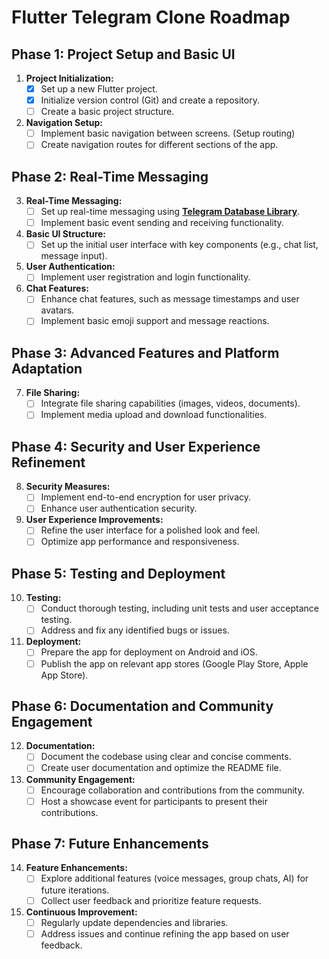 # Flutter Telegram Clone Roadmap

## Phase 1: Project Setup and Basic UI

1. **Project Initialization:**
   - [x] Set up a new Flutter project.
   - [x] Initialize version control (Git) and create a repository.
   - [ ] Create a basic project structure.

2. **Navigation Setup:**
   - [ ] Implement basic navigation between screens. (Setup routing)
   - [ ] Create navigation routes for different sections of the app.

## Phase 2: Real-Time Messaging

3. **Real-Time Messaging:**
   - [ ] Set up real-time messaging using [**Telegram Database Library**](https://github.com/tdlib/td).
   - [ ] Implement basic event sending and receiving functionality.

4. **Basic UI Structure:**
   - [ ] Set up the initial user interface with key components (e.g., chat list, message input).

5. **User Authentication:**
   - [ ] Implement user registration and login functionality.

6. **Chat Features:**
   - [ ] Enhance chat features, such as message timestamps and user avatars.
   - [ ] Implement basic emoji support and message reactions.

## Phase 3: Advanced Features and Platform Adaptation

7. **File Sharing:**
   - [ ] Integrate file sharing capabilities (images, videos, documents).
   - [ ] Implement media upload and download functionalities.

## Phase 4: Security and User Experience Refinement

8. **Security Measures:**
    - [ ] Implement end-to-end encryption for user privacy.
    - [ ] Enhance user authentication security.

9. **User Experience Improvements:**
    - [ ] Refine the user interface for a polished look and feel.
    - [ ] Optimize app performance and responsiveness.

## Phase 5: Testing and Deployment

10. **Testing:**
    - [ ] Conduct thorough testing, including unit tests and user acceptance testing.
    - [ ] Address and fix any identified bugs or issues.

11. **Deployment:**
    - [ ] Prepare the app for deployment on Android and iOS.
    - [ ] Publish the app on relevant app stores (Google Play Store, Apple App Store).

## Phase 6: Documentation and Community Engagement

12. **Documentation:**
    - [ ] Document the codebase using clear and concise comments.
    - [ ] Create user documentation and optimize the README file.

13. **Community Engagement:**
    - [ ] Encourage collaboration and contributions from the community.
    - [ ] Host a showcase event for participants to present their contributions.

## Phase 7: Future Enhancements

14. **Feature Enhancements:**
    - [ ] Explore additional features (voice messages, group chats, AI) for future iterations.
    - [ ] Collect user feedback and prioritize feature requests.

15. **Continuous Improvement:**
    - [ ] Regularly update dependencies and libraries.
    - [ ] Address issues and continue refining the app based on user feedback.
